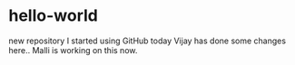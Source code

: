 # hello-world
new repository
I started using GitHub today
Vijay has done some changes here..
Malli is working on this now.
